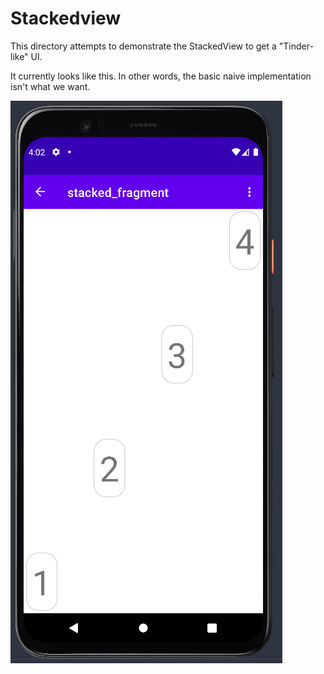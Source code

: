 # Stackedview

This directory attempts to demonstrate the StackedView to get a "Tinder-like" UI.

It currently looks like this. In other words, the basic naive implementation isn't what we want.

![Initial screenshot](stackview_initial.png)